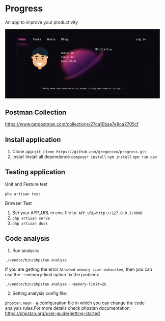 # Progress
An app to improve your productivity

![GitHub Logo](./public/images/home.png)

## Postman Collection
https://www.getpostman.com/collections/27ca10baa7e8ca2705cf

## Install application
1. Clone app ``git clone https://github.com/gregurcom/progress.git``
2. Install Install all dependence
``composer install``
``npm install``
``npm run dev``

## Testing application
Unit and Feature test

``php artisan test``

Browser Test
1. Set your APP_URL in env. file to:
   ``APP_URL=http://127.0.0.1:8000``
2. ``php artisan serve``
3. ``php artisan dusk``

## Code analysis
1. Run analysis:
```
./vendor/bin/phpstan analyse
```
If you are getting the error `Allowed memory size exhausted`, then you can use the --memory-limit option fix the problem:
```
./vendor/bin/phpstan analyse --memory-limit=2G
```
2. Setting analysis config file:

`phpstan.neon` - a configuration file in which you can change the code analysis rules.For more details check phpstan documentation: https://phpstan.org/user-guide/getting-started
